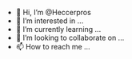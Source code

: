 - 👋 Hi, I’m @Heccerpros
- 👀 I’m interested in ...
- 🌱 I’m currently learning ...
- 💞️ I’m looking to collaborate on ...
- 📫 How to reach me ...

<!---
Heccerpros/Heccerpros is a ✨ special ✨ repository because its `README.md` (this file) appears on your GitHub profile.
You can click the Preview link to take a look at your changes.
--->
